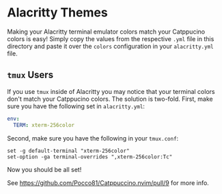 # Alacritty Themes

Making your Alacritty terminal emulator colors match your Catppucino colors is
easy! Simply copy the values from the respective `.yml` file in this directory
and paste it over the `colors` configuration in your `alacritty.yml` file.

## `tmux` Users

If you use `tmux` inside of Alacritty you may notice that your terminal colors
don't match your Catppucino colors. The solution is two-fold. First, make sure
you have the following set in `alacritty.yml`:

```yml
env:
  TERM: xterm-256color
```

Second, make sure you have the following in your `tmux.conf`:

```
set -g default-terminal "xterm-256color"
set-option -ga terminal-overrides ",xterm-256color:Tc"
```

Now you should be all set!

See https://github.com/Pocco81/Catppuccino.nvim/pull/9 for more info.
